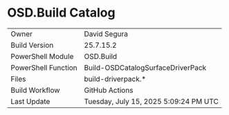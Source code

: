 ﻿# OSD.Build Catalog

| | |
|-|-|
| Owner | David Segura |
| Build Version | 25.7.15.2 |
| PowerShell Module | OSD.Build |
| PowerShell Function | Build-OSDCatalogSurfaceDriverPack |
| Files | build-driverpack.* |
| Build Workflow | GitHub Actions |
| Last Update | Tuesday, July 15, 2025 5:09:24 PM UTC |
